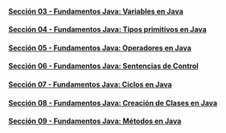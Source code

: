 #### [Sección 03 - Fundamentos Java: Variables en Java](seccion03)
#### [Sección 04 - Fundamentos Java: Tipos primitivos en Java](seccion04)
#### [Sección 05 - Fundamentos Java: Operadores en Java](seccion05)
#### [Sección 06 - Fundamentos Java: Sentencias de Control](seccion06)
#### [Sección 07 - Fundamentos Java: Ciclos en Java](seccion07)
#### [Sección 08 - Fundamentos Java: Creación de Clases en Java](seccion08)
#### [Sección 09 - Fundamentos Java: Métodos en Java](seccion09)

